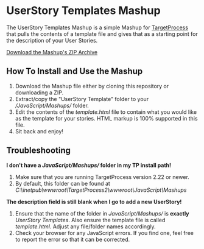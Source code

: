 UserStory Templates Mashup
==========================

The UserStory Templates Mashup is a simple Mashup for 
[TargetProcess](http://www.targetprocess.com) that pulls the
contents of a template file and gives that as a starting point 
for the description of your User Stories.

[Download the Mashup's ZIP Archive](https://github.com/downloads/TargetProcess/MashupsLibrary/UserStory%20Templates.zip)

How To Install and Use the Mashup
---------------------------------

1. Download the Mashup file either by cloning this repository or
   downloading a ZIP.
2. Extract/copy the "UserStory Template" folder to your 
   _<TargetProcess Install Path>/JavaScript/Mashups/_ folder.
3. Edit the contents of the _template.html_ file to contain what 
   you would like as the template for your stories.  HTML markup 
   is 100% supported in this file.
4. Sit back and enjoy!

Troubleshooting
---------------

**I don't have a _JavaScript/Mashups/_ folder in my TP install path!**

1. Make sure that you are running TargetProcess version 2.22 or newer.
2. By default, this folder can be found at _C:\inetpub\wwwroot\TargetProcess2\wwwroot\JavaScript\Mashups_


**The description field is still blank when I go to add a new UserStory!**

1. Ensure that the name of the folder in _JavaScript/Mashups/_ is **exactly**
   _UserStory Templates_.  Also ensure the template file is called _template.html_. 
   Adjust any file/folder names accordingly.
2. Check your browser for any JavaScript errors.  If you find one, feel free 
   to report the error so that it can be corrected.
